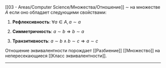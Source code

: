 [[03 - Areas/Computer Science/Множества/Отношение]] $\sim$ на множестве $A$  если оно обладает следующими свойствами:

1. **Рефлексивность**: $\forall a \in A, \, a \sim a$
    
2. **Симметричность**: $a \sim b \Rightarrow b \sim a$
    
3. **Транзитивность**: $a \sim b \land b \sim c \Rightarrow a \sim c$
    

Отношение эквивалентности порождает [[Разбиение]] [[Множество]] на непересекающиеся [[Класс эквивалентности]].

---